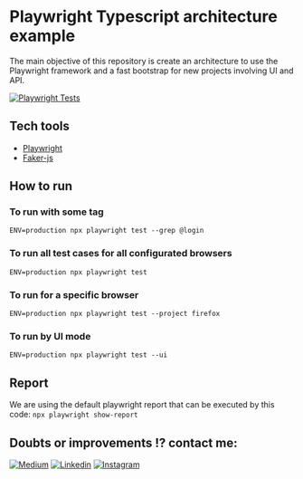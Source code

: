 # Playwright Typescript architecture example

The main objective of this repository is create an architecture to use the Playwright framework and a fast bootstrap for new projects involving UI and API.

[![Playwright Tests](https://github.com/maximilianoalves/playwright-ts-arch-example/actions/workflows/playwright.yml/badge.svg)](https://github.com/maximilianoalves/playwright-ts-arch-example/actions/workflows/playwright.yml)

## Tech tools
- [Playwright](https://playwright.dev/)
- [Faker-js](https://fakerjs.dev/)

## How to run

### To run with some tag
```ENV=production npx playwright test --grep @login```

### To run all test cases for all configurated browsers
```ENV=production npx playwright test```

### To run for a specific browser
```ENV=production npx playwright test --project firefox```

### To run by UI mode 
```ENV=production npx playwright test --ui```

## Report

We are using the default playwright report that can be executed by this code:
```npx playwright show-report```

## Doubts or improvements !? contact me: 

[![Medium](https://badgen.net/badge/Medium/%40maximilianoalves?icon=medium)](https://medium.com/@maximilianoalves) [![Linkedin](https://badgen.net/badge/Linkedin/maximilianodacruz?icon=linkedin)](https://www.linkedin.com/in/maximilianodacruz/) [![Instagram](https://badgen.net/badge/Instagram/max_dacruz?icon=instagram)](https://www.instagram.com/max_dacruz/)

